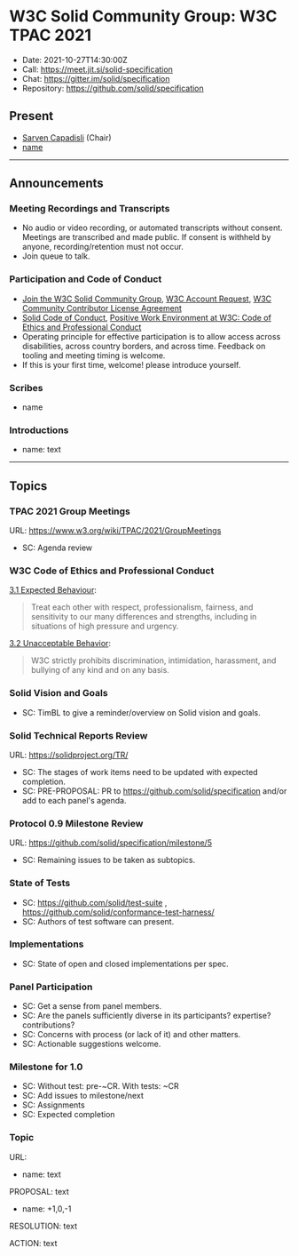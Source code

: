 # W3C Solid Community Group: W3C TPAC 2021

* Date: 2021-10-27T14:30:00Z
* Call: https://meet.jit.si/solid-specification
* Chat: https://gitter.im/solid/specification
* Repository: https://github.com/solid/specification


## Present
* [Sarven Capadisli](https://csarven.ca/#i) (Chair)
* [name](url)

---

## Announcements

### Meeting Recordings and Transcripts
* No audio or video recording, or automated transcripts without consent. Meetings are transcribed and made public. If consent is withheld by anyone, recording/retention must not occur.
* Join queue to talk.


### Participation and Code of Conduct
* [Join the W3C Solid Community Group](https://www.w3.org/community/solid/join), [W3C Account Request](http://www.w3.org/accounts/request), [W3C Community Contributor License Agreement](https://www.w3.org/community/about/agreements/cla/)
* [Solid Code of Conduct](https://github.com/solid/process/blob/main/code-of-conduct.md), [Positive Work Environment at W3C: Code of Ethics and Professional Conduct](https://www.w3.org/Consortium/cepc/)
* Operating principle for effective participation is to allow access across disabilities, across country borders, and across time. Feedback on tooling and meeting timing is welcome.
* If this is your first time, welcome! please introduce yourself.


### Scribes
* name


### Introductions
* name: text

---

## Topics

### TPAC 2021 Group Meetings
URL: https://www.w3.org/wiki/TPAC/2021/GroupMeetings

* SC: Agenda review

### W3C Code of Ethics and Professional Conduct
[3.1 Expected Behaviour](https://www.w3.org/Consortium/cepc/#expected-behavior):
>Treat each other with respect, professionalism,
>fairness, and sensitivity to our many differences
>and strengths, including in situations of high
>pressure and urgency.

[3.2 Unacceptable Behavior](https://www.w3.org/Consortium/cepc/#unacceptablebehavior):
>W3C strictly prohibits discrimination,
>intimidation, harassment, and bullying of any kind
>and on any basis.


### Solid Vision and Goals

* SC: TimBL to give a reminder/overview on Solid vision and goals.


### Solid Technical Reports Review
URL: https://solidproject.org/TR/

* SC: The stages of work items need to be updated with expected completion.
* SC: PRE-PROPOSAL: PR to https://github.com/solid/specification and/or add to each panel's agenda.


### Protocol 0.9 Milestone Review
URL: https://github.com/solid/specification/milestone/5

* SC: Remaining issues to be taken as subtopics.


### State of Tests

* SC: https://github.com/solid/test-suite , https://github.com/solid/conformance-test-harness/
* SC: Authors of test software can present.


### Implementations

* SC: State of open and closed implementations per spec.


### Panel Participation

* SC: Get a sense from panel members.
* SC: Are the panels sufficiently diverse in its participants? expertise? contributions?
* SC: Concerns with process (or lack of it) and other matters.
* SC: Actionable suggestions welcome.


### Milestone for 1.0

* SC: Without test: pre-~CR. With tests: ~CR
* SC: Add issues to milestone/next
* SC: Assignments
* SC: Expected completion



### Topic
URL:

* name: text

PROPOSAL: text
* name: +1,0,-1

RESOLUTION: text

ACTION: text
